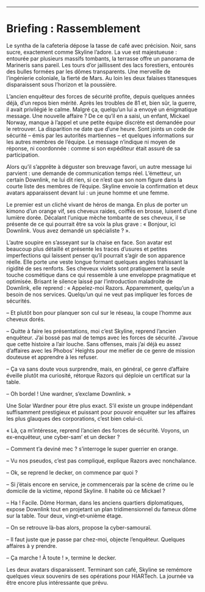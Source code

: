 ----
# Briefing : Rassemblement

Le syntha de la cafeteria dépose la tasse de café avec précision. Noir, sans sucre, exactement comme Skyline l’adore. La vue est majestueuse : entourée par plusieurs massifs tombants, la terrasse offre un panorama de Marineris sans pareil. Les tours d’or jaillissent des lacs forestiers, entourés des bulles formées par les dômes transparents. Une merveille de l’ingénierie coloniale, la fierté de Mars. Au loin les deux falaises titanesques disparaissent sous l’horizon et la poussière.

L’ancien enquêteur des forces de sécurité profite, depuis quelques années déjà, d’un repos bien mérité. Après les troubles de 81 et, bien sûr, la guerre, il avait privilégié le calme. Malgré ça, quelqu’un lui a envoyé un énigmatique message. Une nouvelle affaire ? De ce qu’il en a saisi, un enfant, Mickael Norway, manque à l’appel et une petite équipe discrète est demandée pour le retrouver. La disparition ne date que d’une heure. Sont joints un code de sécurité – émis par les autorités martiennes – et quelques informations sur les autres membres de l’équipe. Le message n’indique ni moyen de réponse, ni coordonnée : comme si son expéditeur était assuré de sa participation.

Alors qu’il s’apprête à déguster son breuvage favori, un autre message lui parvient : une demande de communication temps réel. L’émetteur, un certain Downlink, ne lui dit rien, si ce n’est que son nom figure dans la courte liste des membres de l’équipe. Skyline envoie la confirmation et deux avatars apparaissent devant lui : un jeune homme et une femme.

Le premier est un cliché vivant de héros de manga. En plus de porter un kimono d’un orange vif, ses cheveux raides, coiffés en brosse, luisent d’une lumière dorée. Décalant l’unique mèche tombante de ses cheveux, il se présente de ce qui pourrait être sa voix la plus grave : « Bonjour, ici Downlink. Vous avez demandé un spécialiste ? ».

L’autre soupire en s’asseyant sur la chaise en face. Son avatar est beaucoup plus détaillé et présente les traces d’usures et petites imperfections qui laissent penser qu’il pourrait s’agir de son apparence réelle. Elle porte une veste longue formant quelques angles trahissant la rigidité de ses renforts. Ses cheveux violets sont pratiquement la seule touche cosmétique dans ce qui ressemble à une enveloppe pragmatique et optimisée. Brisant le silence laissé par l’introduction maladroite de Downlink, elle reprend : « Appelez-moi Razors. Apparemment, quelqu’un a besoin de nos services. Quelqu’un qui ne veut pas impliquer les forces de sécurités.

– Et plutôt bon pour planquer son cul sur le réseau, la coupe l’homme aux cheveux dorés.

– Quitte à faire les présentations, moi c’est Skyline, reprend l’ancien enquêteur. J’ai bossé pas mal de temps avec les forces de sécurité. J’avoue que cette histoire a l’air louche. Sans offenses, mais j’ai déjà eu assez d’affaires avec les Phobos’ Heights pour me méfier de ce genre de mission douteuse et apprendre à les refuser.

– Ça va sans doute vous surprendre, mais, en général, ce genre d’affaire éveille plutôt ma curiosité, rétorque Razors qui déploie un certificat sur la table.

– Oh bordel ! Une wardner, s’exclame Downlink. »

Une Solar Wardner pour être plus exact. S’il existe un groupe indépendant suffisamment prestigieux et puissant pour pouvoir enquêter sur les affaires les plus glauques des corporations, c’est bien celui-ci.

« Là, ça m’intéresse, reprend l’ancien des forces de sécurité. Voyons, un ex-enquêteur, une cyber-sam’ et un decker ?

– Comment t’a deviné mec ? s’interroge le super guerrier en orange.

– Vu nos pseudos, c’est pas compliqué, explique Razors avec nonchalance.

– Ok, se reprend le decker, on commence par quoi ?

– Si j’étais encore en service, je commencerais par la scène de crime ou le domicile de la victime, répond Skyline. Il habite où ce Mickael ?

– Ha ! Facile. Dôme Horman, dans les anciens quartiers diplomatiques, expose Downlink tout en projetant un plan tridimensionnel du fameux dôme sur la table. Tour deux, vingt‑et‑unième étage.

– On se retrouve là-bas alors, propose la cyber-samouraï.

– Il faut juste que je passe par chez-moi, objecte l’enquêteur. Quelques affaires à y prendre.

– Ça marche ! À toute ! », termine le decker.

Les deux avatars disparaissent. Terminant son café, Skyline se remémore quelques vieux souvenirs de ses opérations pour HIARTech. La journée va être encore plus intéressante que prévu.
